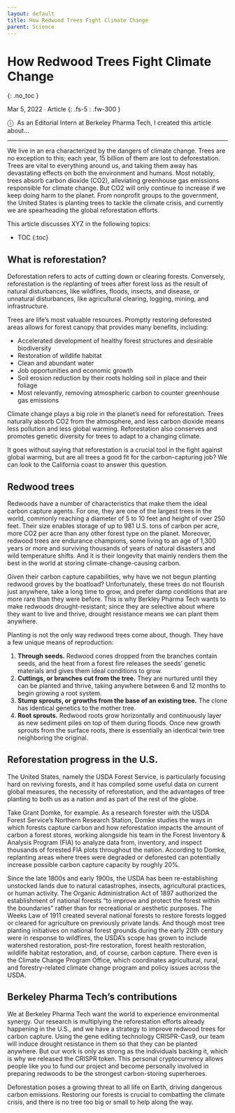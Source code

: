 ```yaml
---
layout: default
title: How Redwood Trees Fight Climate Change
parent: Science
---
```


# How Redwood Trees Fight Climate Change
{: .no_toc }

Mar 5, 2022 ∙ Article
{: .fs-5 : .fw-300 }

<span class="icon">&#9432;</span>&nbsp;&nbsp;As an Editorial Intern at Berkeley Pharma Tech, I created this article about...

---

We live in an era characterized by the dangers of climate change. Trees are no exception to this; each year, 15 billion of them are lost to deforestation. Trees are vital to everything around us, and taking them away has devastating effects on both the environment and humans. Most notably, trees absorb carbon dioxide (CO2), alleviating greenhouse gas emissions responsible for climate change. But CO2 will only continue to increase if we keep doing harm to the planet. From nonprofit groups to the government, the United States is planting trees to tackle the climate crisis, and currently we are spearheading the global reforestation efforts.

This article discusses XYZ in the following topics:

- TOC
{:toc} 

## What is reforestation?

Deforestation refers to acts of cutting down or clearing forests. Conversely, reforestation is the replanting of trees after forest loss as the result of natural disturbances, like wildfires, floods, insects, and disease, or unnatural disturbances, like agricultural clearing, logging, mining, and infrastructure.

Trees are life’s most valuable resources. Promptly restoring deforested areas allows for forest canopy that provides many benefits, including:

*   Accelerated development of healthy forest structures and desirable biodiversity
*   Restoration of wildlife habitat
*   Clean and abundant water
*   Job opportunities and economic growth
*   Soil erosion reduction by their roots holding soil in place and their foliage
*   Most relevantly, removing atmospheric carbon to counter greenhouse gas emissions

Climate change plays a big role in the planet’s need for reforestation. Trees naturally absorb CO2 from the atmosphere, and less carbon dioxide means less pollution and less global warming. Reforestation also conserves and promotes genetic diversity for trees to adapt to a changing climate.

It goes without saying that reforestation is a crucial tool in the fight against global warming, but are all trees a good fit for the carbon-capturing job? We can look to the California coast to answer this question.

## Redwood trees

Redwoods have a number of characteristics that make them the ideal carbon capture agents. For one, they are one of the largest trees in the world, commonly reaching a diameter of 5 to 10 feet and height of over 250 feet. Their size enables storage of up to 981 U.S. tons of carbon per acre, more CO2 per acre than any other forest type on the planet. Moreover, redwood trees are endurance champions, some living to an age of 1,300 years or more and surviving thousands of years of natural disasters and wild temperature shifts. And it is their longevity that mainly renders them the best in the world at storing climate-change-causing carbon.

Given their carbon capture capabilities, why have we not begun planting redwood groves by the boatload? Unfortunately, these trees do not flourish just anywhere, take a long time to grow, and prefer damp conditions that are more rare than they were before. This is why Berkley Pharma Tech wants to make redwoods drought-resistant; since they are selective about where they want to live and thrive, drought resistance means we can plant them anywhere.

Planting is not the only way redwood trees come about, though. They have a few unique means of reproduction:

1.  **Through seeds.** Redwood cones dropped from the branches contain seeds, and the heat from a forest fire releases the seeds’ genetic materials and gives them ideal conditions to grow.
2.  **Cuttings, or branches cut from the tree.** They are nurtured until they can be planted and thrive, taking anywhere between 6 and 12 months to begin growing a root system.
3.  **Stump sprouts, or growths from the base of an existing tree.** The clone has identical genetics to the mother tree.
4.  **Root sprouts.** Redwood roots grow horizontally and continuously layer as new sediment piles on top of them during floods. Once new growth sprouts from the surface roots, there is essentially an identical twin tree neighboring the original.

## Reforestation progress in the U.S.

The United States, namely the USDA Forest Service, is particularly focusing hard on reviving forests, and it has compiled some useful data on current global measures, the necessity of reforestation, and the advantages of tree planting to both us as a nation and as part of the rest of the globe.

Take Grant Domke, for example. As a research forester with the USDA Forest Service’s Northern Research Station, Domke studies the ways in which forests capture carbon and how reforestation impacts the amount of carbon a forest stores, working alongside his team in the Forest Inventory & Analysis Program (FIA) to analyze data from, inventory, and inspect thousands of forested FIA plots throughout the nation. According to Domke, replanting areas where trees were degraded or deforested can potentially increase possible carbon capture capacity by roughly 20%.

Since the late 1800s and early 1900s, the USDA has been re-establishing unstocked lands due to natural catastrophes, insects, agricultural practices, or human activity. The Organic Administration Act of 1897 authorized the establishment of national forests “to improve and protect the forest within the boundaries” rather than for recreational or aesthetic purposes. The Weeks Law of 1911 created several national forests to restore forests logged or cleared for agriculture on previously private lands. And though most tree planting initiatives on national forest grounds during the early 20th century were in response to wildfires, the USDA’s scope has grown to include watershed restoration, post-fire restoration, forest health restoration, wildlife habitat restoration, and, of course, carbon capture. There even is the Climate Change Program Office, which coordinates agricultural, rural, and forestry-related climate change program and policy issues across the USDA.

## Berkeley Pharma Tech’s contributions

We at Berkeley Pharma Tech want the world to experience environmental synergy. Our research is multiplying the reforestation efforts already happening in the U.S., and we have a strategy to improve redwood trees for carbon capture. Using the gene editing technology CRISPR-Cas9, our team will induce drought resistance in them so that they can be planted anywhere. But our work is only as strong as the individuals backing it, which is why we released the CRISPR token. This personal cryptocurrency allows people like you to fund our project and become personally involved in preparing redwoods to be the strongest carbon-storing superheroes.

Deforestation poses a growing threat to all life on Earth, driving dangerous carbon emissions. Restoring our forests is crucial to combatting the climate crisis, and there is no tree too big or small to help along the way.
